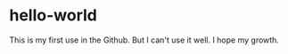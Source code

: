 hello-world
============

This is my first use in the Github.
But I can't use it well.
I hope
  my growth.
